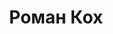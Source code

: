 ---
layout: home
title: Роман Кох
description: Блог про e-commerce, менеджмент и продуктивность.
---